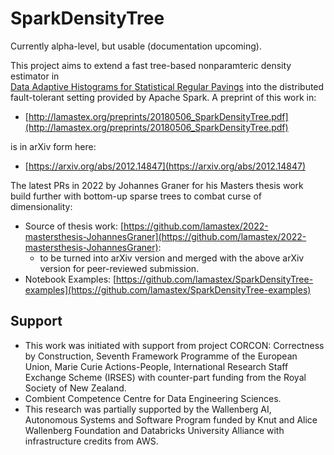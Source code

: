 # SparkDensityTree

Currently alpha-level, but usable (documentation upcoming). 

This project aims to extend a fast tree-based nonparamteric density estimator in  
[Data Adaptive Histograms for Statistical Regular Pavings](http://lamastex.org/preprints/20161121optMAPMDE.pdf) 
into the distributed fault-tolerant setting provided by Apache Spark. 
A preprint of this work in:

- [http://lamastex.org/preprints/20180506_SparkDensityTree.pdf](http://lamastex.org/preprints/20180506_SparkDensityTree.pdf) 

is in arXiv form here:

- [https://arxiv.org/abs/2012.14847](https://arxiv.org/abs/2012.14847)

The latest PRs in 2022 by Johannes Graner for his Masters thesis work build further with bottom-up sparse trees to combat curse of dimensionality:

- Source of thesis work: [https://github.com/lamastex/2022-mastersthesis-JohannesGraner](https://github.com/lamastex/2022-mastersthesis-JohannesGraner):
  - to be turned into arXiv version and merged with the above arXiv version for peer-reviewed submission.
- Notebook Examples: [https://github.com/lamastex/SparkDensityTree-examples](https://github.com/lamastex/SparkDensityTree-examples)

## Support

- This work was initiated with support from project CORCON: Correctness by
Construction, Seventh Framework Programme of the European Union, Marie
Curie Actions-People, International Research Staff Exchange Scheme (IRSES)
with counter-part funding from the Royal Society of New Zealand. 
- Combient Competence Centre for Data Engineering Sciences.
- This research was partially supported by the Wallenberg AI, Autonomous Systems and Software Program funded by Knut and Alice Wallenberg Foundation and Databricks University Alliance with infrastructure credits from AWS.
